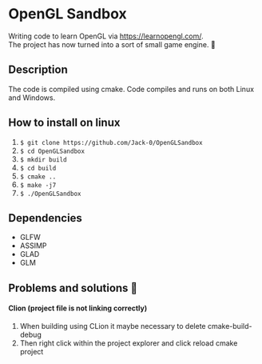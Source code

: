 # OpenGL Sandbox

Writing code to learn OpenGL via https://learnopengl.com/. <br>
The project has now turned into a sort of small game engine. :see_no_evil:

## Description
The code is compiled using cmake.
Code compiles and runs on both Linux and Windows.

## How to install on linux

1. `$ git clone https://github.com/Jack-0/OpenGLSandbox` <br> 
2. `$ cd OpenGLSandbox` <br>
3. `$ mkdir build` <br>
4. `$ cd build` <br>
5. `$ cmake ..` <br>
6. `$ make -j7` <br>
7. `$ ./OpenGLSandbox` <br> 

## Dependencies
- GLFW
- ASSIMP
- GLAD
- GLM

## Problems and solutions :monocle_face:

#### Clion (project file is not linking correctly)
1. When building using CLion it maybe necessary to delete cmake-build-debug 
2. Then right click within the project explorer and click reload cmake project
